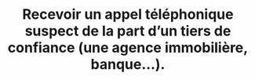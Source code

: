 ---
categories: category-qslMSCVTTV92h34Rc_GNK
definitions:
- Sandbox
- Suspect
- Virus informatique
- Levée de doute/Contre-appel
goodPractices:
- good-practice-9bwGJUNQI9ZY2WtJlKvyx
risks:
- Se faire abuser en donnant des données personnelles au cours de l’appel.
title: Recevoir un appel téléphonique suspect de la part d’un tiers de confiance (une
  agence immobilière, banque…).
uuid: vulnerability-KtGZ81KRcgQdYD1uJBGZe
visibleInCms: true
---